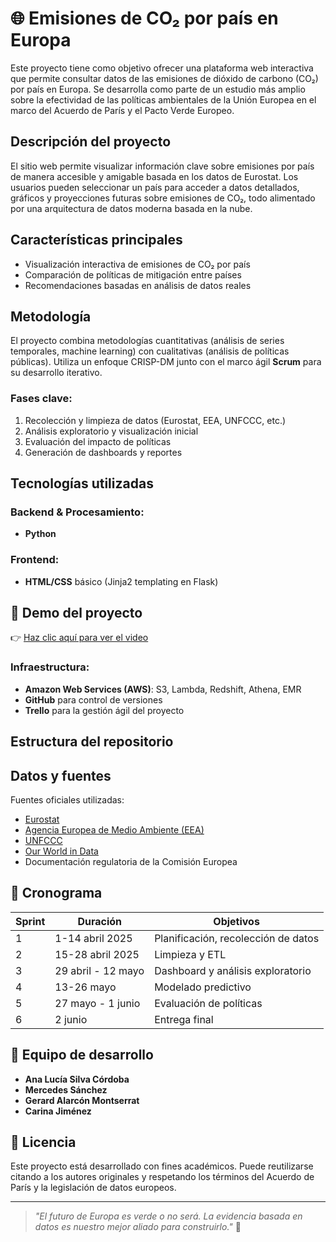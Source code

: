 # 🌐 Emisiones de CO₂ por país en Europa

Este proyecto tiene como objetivo ofrecer una plataforma web interactiva que permite consultar datos de las emisiones de dióxido de carbono (CO₂) por país en Europa. Se desarrolla como parte de un estudio más amplio sobre la efectividad de las políticas ambientales de la Unión Europea en el marco del Acuerdo de París y el Pacto Verde Europeo.

## Descripción del proyecto

El sitio web permite visualizar información clave sobre emisiones por país de manera accesible y amigable basada en los datos de Eurostat. Los usuarios pueden seleccionar un país para acceder a datos detallados, gráficos y proyecciones futuras sobre emisiones de CO₂, todo alimentado por una arquitectura de datos moderna basada en la nube.

##  Características principales

- Visualización interactiva de emisiones de CO₂ por país
- Comparación de políticas de mitigación entre países
- Recomendaciones basadas en análisis de datos reales

## Metodología

El proyecto combina metodologías cuantitativas (análisis de series temporales, machine learning) con cualitativas (análisis de políticas públicas). Utiliza un enfoque CRISP-DM junto con el marco ágil **Scrum** para su desarrollo iterativo.

### Fases clave:
1. Recolección y limpieza de datos (Eurostat, EEA, UNFCCC, etc.)
2. Análisis exploratorio y visualización inicial
3. Evaluación del impacto de políticas
4. Generación de dashboards y reportes

## Tecnologías utilizadas

### Backend & Procesamiento:
- **Python**
### Frontend:
- **HTML/CSS** básico (Jinja2 templating en Flask)

## 🎥 Demo del proyecto

👉 [Haz clic aquí para ver el video](./static/img/demo.mp4)


### Infraestructura:
- **Amazon Web Services (AWS)**: S3, Lambda, Redshift, Athena, EMR
- **GitHub** para control de versiones
- **Trello** para la gestión ágil del proyecto

## Estructura del repositorio
## Datos y fuentes

Fuentes oficiales utilizadas:
- [Eurostat](https://ec.europa.eu/eurostat)
- [Agencia Europea de Medio Ambiente (EEA)](https://www.eea.europa.eu)
- [UNFCCC](https://unfccc.int)
- [Our World in Data](https://ourworldindata.org/)
- Documentación regulatoria de la Comisión Europea

## 📅 Cronograma

| Sprint | Duración         | Objetivos |
|--------|------------------|-----------|
| 1      | 1-14 abril 2025  | Planificación, recolección de datos |
| 2      | 15-28 abril 2025 | Limpieza y ETL |
| 3      | 29 abril - 12 mayo | Dashboard y análisis exploratorio |
| 4      | 13-26 mayo       | Modelado predictivo |
| 5      | 27 mayo - 1 junio| Evaluación de políticas |
| 6      | 2 junio          | Entrega final |

## 👥 Equipo de desarrollo

- **Ana Lucía Silva Córdoba** 
- **Mercedes Sánchez** 
- **Gerard Alarcón Montserrat** 
- **Carina Jiménez** 

## 🧾 Licencia

Este proyecto está desarrollado con fines académicos. Puede reutilizarse citando a los autores originales y respetando los términos del Acuerdo de París y la legislación de datos europeos.

---

> _"El futuro de Europa es verde o no será. La evidencia basada en datos es nuestro mejor aliado para construirlo."_ 🌱

